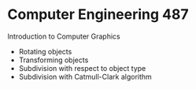 # Computer Engineering 487
Introduction to Computer Graphics

- Rotating objects
- Transforming objects
- Subdivision with respect to object type
- Subdivision with Catmull-Clark algorithm

